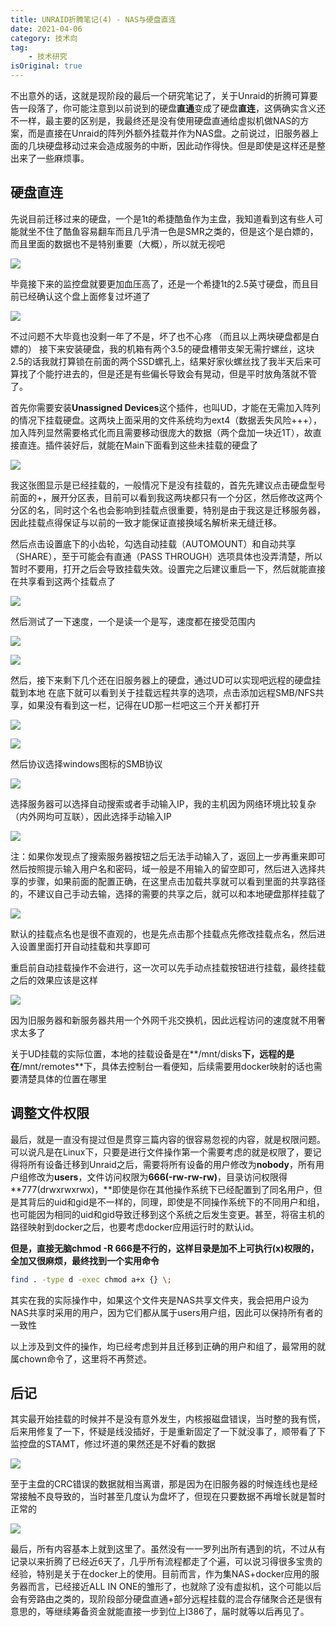 ```yaml
---
title: UNRAID折腾笔记(4) - NAS与硬盘直连
date: 2021-04-06
category: 技术向
tag:
    - 技术研究
isOriginal: true
---
```


不出意外的话，这就是现阶段的最后一个研究笔记了，关于Unraid的折腾可算要告一段落了，你可能注意到以前说到的硬盘**直通**变成了硬盘**直连**，这俩确实含义还不一样，最主要的区别是，我最终还是没有使用硬盘直通给虚拟机做NAS的方案，而是直接在Unraid的阵列外额外挂载并作为NAS盘。之前说过，旧服务器上面的几块硬盘移动过来会造成服务的中断，因此动作得快。但是即使是这样还是整出来了一些麻烦事。

<!-- more -->

## 硬盘直连

先说目前迁移过来的硬盘，一个是1t的希捷酷鱼作为主盘，我知道看到这有些人可能就坐不住了酷鱼容易翻车而且几乎清一色是SMR之类的，但是这个是白嫖的，而且里面的数据也不是特别重要（大概），所以就无视吧

![](https://i.focotx.net/blog/2021/04/20210406194530.jpg)

毕竟接下来的监控盘就要更加血压高了，还是一个希捷1t的2.5英寸硬盘，而且目前已经确认这个盘上面修复过坏道了

![](https://i.focotx.net/blog/2021/04/20210406194600.jpg)

不过问题不大毕竟也没剩一年了不是，坏了也不心疼 （而且以上两块硬盘都是白嫖的） 接下来安装硬盘，我的机箱有两个3.5的硬盘槽带支架无需拧螺丝，这块2.5的话我就打算锁在前面的两个SSD螺孔上，结果好家伙螺丝找了我半天后来可算找了个能拧进去的，但是还是有些偏长导致会有晃动，但是平时放角落就不管了。

首先你需要安装**Unassigned Devices**这个插件，也叫UD，才能在无需加入阵列的情况下挂载硬盘。这两块上面采用的文件系统均为ext4（数据丢失风险+++），加入阵列显然需要格式化而且需要移动很庞大的数据（两个盘加一块近1T），故直接直连。插件装好后，就能在Main下面看到这些未挂载的硬盘了

![](https://i.focotx.net/blog/2021/04/2021-04-06-195045.png)

我这张图显示是已经挂载的，一般情况下是没有挂载的，首先先建议点击硬盘型号前面的+，展开分区表，目前可以看到我这两块都只有一个分区，然后修改这两个分区的名，同时这个名也会影响到挂载点很重要，特别是由于我这是迁移服务器，因此挂载点得保证与以前的一致才能保证直接换域名解析来无缝迁移。

然后点击设置底下的小齿轮，勾选自动挂载（AUTOMOUNT）和自动共享（SHARE），至于可能会有直通（PASS THROUGH）选项具体也没弄清楚，所以暂时不要用，打开之后会导致挂载失效。设置完之后建议重启一下，然后就能直接在共享看到这两个挂载点了

![](https://i.focotx.net/blog/2021/04/2021-04-06-195843.png)

然后测试了一下速度，一个是读一个是写，速度都在接受范围内

![](https://i.focotx.net/blog/2021/04/2021-04-06-184020.png)

![](https://i.focotx.net/blog/2021/04/2021-04-06-184122.png)

然后，接下来剩下几个还在旧服务器上的硬盘，通过UD可以实现吧远程的硬盘挂载到本地 在底下就可以看到关于挂载远程共享的选项，点击添加远程SMB/NFS共享，如果没有看到这一栏，记得在UD那一栏吧这三个开关都打开

![](https://i.focotx.net/blog/2021/04/2021-04-06-202719.png)

![](https://i.focotx.net/blog/2021/04/2021-04-06-202732.png)

然后协议选择windows图标的SMB协议

![](https://i.focotx.net/blog/2021/04/2021-04-06-203230.png)

选择服务器可以选择自动搜索或者手动输入IP，我的主机因为网络环境比较复杂（内外网均可互联），因此选择手动输入IP

![](https://i.focotx.net/blog/2021/04/2021-04-06-203445.png)

注：如果你发现点了搜索服务器按钮之后无法手动输入了，返回上一步再重来即可 然后按照提示输入用户名和密码，域一般是不用输入的留空即可，然后进入选择共享的步骤，如果前面的配置正确，在这里点击加载共享就可以看到里面的共享路径的，不建议自己手动去输，选择的需要的共享之后，就可以和本地硬盘那样挂载了

![](https://i.focotx.net/blog/2021/04/2021-04-06-203841.png)

默认的挂载点名也是很不直观的，也是先点击那个挂载点先修改挂载点名，然后进入设置里面打开自动挂载和共享即可

重启前自动挂载操作不会进行，这一次可以先手动点挂载按钮进行挂载，最终挂载之后的效果应该是这样

![](https://i.focotx.net/blog/2021/04/2021-04-06-204818.png)

因为旧服务器和新服务器共用一个外网千兆交换机，因此远程访问的速度就不用奢求太多了

关于UD挂载的实际位置，本地的挂载设备是在**/mnt/disks**下，远程的是在**/mnt/remotes**下，具体去控制台一看便知，后续需要用docker映射的话也需要清楚具体的位置在哪里

## 调整文件权限

最后，就是一直没有提过但是贯穿三篇内容的很容易忽视的内容，就是权限问题。可以说凡是在Linux下，只要是进行文件操作第一个需要考虑的就是权限了，要记得将所有设备迁移到Unraid之后，需要将所有设备的用户修改为**nobody**，所有用户组修改为**users**，文件访问权限为**666(-rw-rw-rw)**，目录访问权限得**777(drwxrwxrwx)，**即使是你在其他操作系统下已经配置到了同名用户，但是其背后的uid和gid是不一样的，同理，即使是不同操作系统下的不同用户和组，也可能因为相同的uid和gid导致迁移到这个系统之后发生变更。甚至，将宿主机的路径映射到docker之后，也要考虑docker应用运行时的默认id。

**但是，直接无脑chmod -R 666是不行的，这样目录是加不上可执行(x)权限的，全加又很麻烦，最终找到一个实用命令**

```bash
find . -type d -exec chmod a+x {} \;
```

其实在我的实际操作中，如果这个文件夹是NAS共享文件夹，我会把用户设为NAS共享时采用的用户，因为它们都从属于users用户组，因此可以保持所有者的一致性

以上涉及到文件的操作，均已经考虑到并且迁移到正确的用户和组了，最常用的就属chown命令了，这里将不再赘述。

## 后记

其实最开始挂载的时候并不是没有意外发生，内核报磁盘错误，当时整的我有慌，后来用修复了一下，怀疑是线没插好，于是重新固定了一下就没事了，顺带看了下监控盘的STAMT，修过坏道的果然还是不好看的数据

![](https://i.focotx.net/blog/2021/04/2021-04-06-184428.png)

至于主盘的CRC错误的数据就相当离谱，那是因为在旧服务器的时候连线也是经常接触不良导致的，当时甚至几度认为盘坏了，但现在只要数据不再增长就是暂时正常的

![](https://i.focotx.net/blog/2021/04/2021-04-06-184407.png)

最后，所有内容基本上就到这里了。虽然没有一一罗列出所有遇到的坑，不过从有记录以来折腾了已经近6天了，几乎所有流程都走了个遍，可以说习得很多宝贵的经验，特别是关于在docker上的使用。目前而言，作为集NAS+docker应用的服务器而言，已经接近ALL IN ONE的雏形了，也就除了没有虚拟机，这个可能以后会有旁路由之类的，现阶段部分硬盘直通+部分远程挂载的混合存储聚合还是很有意思的，等继续筹备资金就能直接一步到位上I386了，届时就等以后再见了。